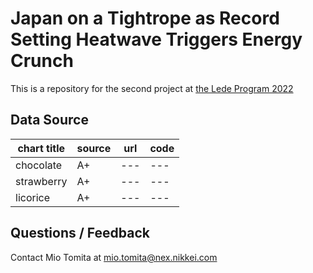 # Japan on a Tightrope as Record Setting Heatwave Triggers Energy Crunch

This is a repository for the second project at [the Lede Program 2022](https://ledeprogram.com/)

## Data Source

|chart title|source|url|code|
|---|---|---|---|
|chocolate|A+|---|---|
|strawberry|A+|---|---|
|licorice|A+|---|---|

## Questions / Feedback
Contact Mio Tomita at mio.tomita@nex.nikkei.com
